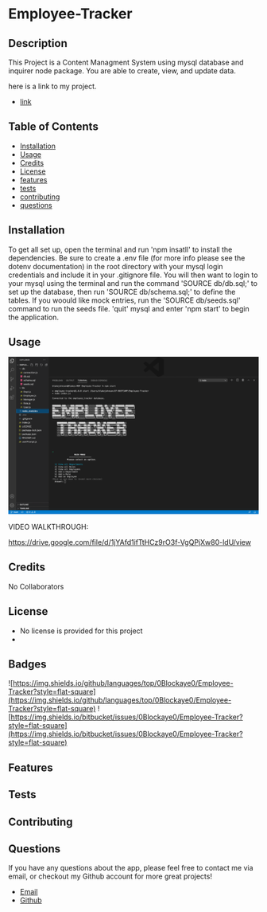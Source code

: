
  # Employee-Tracker
  
   ## Description 

  This Project is a Content Managment System using mysql database and inquirer node package. You are able to create, view, and update data.   

  here is a link to my project.
  
  * [link](https://github.com/0Blockaye0/Employee-Tracker)

  ## Table of Contents

  * [Installation](#installation)
  * [Usage](#usage)
  * [Credits](#credits)
  * [License](#license)
  * [features](#features)
  * [tests](#tests)
  * [contributing](#contributing)
  * [questions](#questions)
  

  ## Installation

  To get all set up, open the terminal and run 'npm insatll' to install the dependencies. Be sure to create a .env file (for more info please see the dotenv documentation) in the root directory with your mysql login credentials and include it in your .gitignore file. You will then want to login to your mysql using the terminal and run the command 'SOURCE db/db.sql;' to set up the database, then run 'SOURCE db/schema.sql;' to define the tables. If you woould like mock entries, run the 'SOURCE db/seeds.sql' command to run the seeds file. 'quit' mysql and enter 'npm start' to begin the application.   


  ## Usage
   
![/assets/images/Employee_TrackerScreenShot.png](/assets/images/Employee_TrackerScreenShot.png)

VIDEO WALKTHROUGH:

https://drive.google.com/file/d/1jYAfd1ifTtHCz9rO3f-VgQPjXw80-ldU/view


  ## Credits

  No Collaborators


  ## License

  * No license is provided for this project
  * 

  ## Badges
  
  ![https://img.shields.io/github/languages/top/0Blockaye0/Employee-Tracker?style=flat-square](https://img.shields.io/github/languages/top/0Blockaye0/Employee-Tracker?style=flat-square) 
  ![https://img.shields.io/bitbucket/issues/0Blockaye0/Employee-Tracker?style=flat-square](https://img.shields.io/bitbucket/issues/0Blockaye0/Employee-Tracker?style=flat-square) 

  ## Features

  


  ## Tests

  


  ## Contributing

  


  ## Questions

  If you have any questions about the app, 
  please feel free to contact me via email, 
  or checkout my Github account for more 
  great projects! 

  * [Email](mailto:blake.austin.dev@gmail.com)
  * [Github](https://github.com/0Blockaye0)




